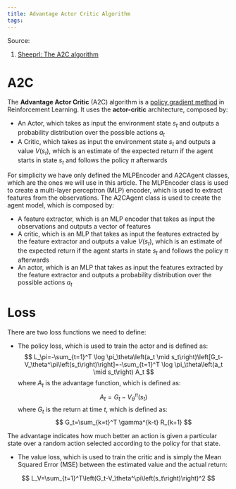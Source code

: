 ```yaml
---
title: Advantage Actor Critic Algorithm
tags:
---
```


Source:

1. [Sheeprl: The A2C algorithm](https://eclecticsheep.ai/2023/12/14/intro-rl.html)

<!--more-->

# A2C

The **Advantage Actor Critic** (A2C) algorithm is a [policy gradient method](https://proceedings.neurips.cc/paper_files/paper/1999/file/464d828b85b0bed98e80ade0a5c43b0f-Paper.pdf) in Reinforcement Learning. It uses the **actor-critic** architecture, composed by:

- An Actor, which takes as input the environment state $s_t$ and outputs a probability distribution over the possible actions $a_t$
- A Critic, which takes as input the environment state $s_t$ and outputs a value $V\left(s_t\right)$, which is an estimate of the expected return if the agent starts in state $s_t$ and follows the policy $\pi$ afterwards





For simplicity we have only defined the MLPEncoder and A2CAgent classes, which are the ones we will use in this article. The MLPEncoder class is used to create a multi-layer perceptron (MLP) encoder, which is used to extract features from the observations. The A2CAgent class is used to create the agent model, which is composed by:
- A feature extractor, which is an MLP encoder that takes as input the observations and outputs a vector of features
- A critic, which is an MLP that takes as input the features extracted by the feature extractor and outputs a value $V\left(s_t\right)$, which is an estimate of the expected return if the agent starts in state $s_t$ and follows the policy $\pi$ afterwards
- An actor, which is an MLP that takes as input the features extracted by the feature extractor and outputs a probability distribution over the possible actions $a_t$



# Loss

There are two loss functions we need to define:
- The policy loss, which is used to train the actor and is defined as:
$$
L_\pi=-\sum_{t=1}^T \log \pi_\theta\left(a_t \mid s_t\right)\left[G_t-V_\theta^\pi\left(s_t\right)\right]=-\sum_{t=1}^T \log \pi_\theta\left(a_t \mid s_t\right) A_t
$$
where $A_t$ is the advantage function, which is defined as:
$$
A_t=G_t-V_\theta^\pi\left(s_t\right)
$$
where $G_t$ is the return at time $t$, which is defined as:
$$
G_t=\sum_{k=t}^T \gamma^{k-t} R_{k+1}
$$

The advantage indicates how much better an action is given a particular state over a random action selected according to the policy for that state.
- The value loss, which is used to train the critic and is simply the Mean Squared Error (MSE) between the estimated value and the actual return:

$$
L_V=\sum_{t=1}^T\left(G_t-V_\theta^\pi\left(s_t\right)\right)^2
$$
